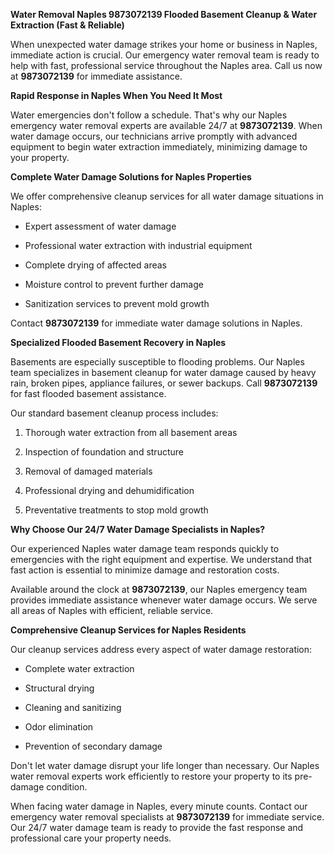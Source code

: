 ﻿**Water Removal Naples 9873072139 Flooded Basement Cleanup & Water Extraction (Fast & Reliable)**

When unexpected water damage strikes your home or business in Naples, immediate action is crucial. Our emergency water removal team is ready to help with fast, professional service throughout the Naples area. Call us now at **9873072139** for immediate assistance.

**Rapid Response in Naples When You Need It Most**

Water emergencies don't follow a schedule. That's why our Naples emergency water removal experts are available 24/7 at **9873072139**. When water damage occurs, our technicians arrive promptly with advanced equipment to begin water extraction immediately, minimizing damage to your property.

**Complete Water Damage Solutions for Naples Properties**

We offer comprehensive cleanup services for all water damage situations in Naples:

- Expert assessment of water damage
- Professional water extraction with industrial equipment
- Complete drying of affected areas
- Moisture control to prevent further damage
- Sanitization services to prevent mold growth

Contact **9873072139** for immediate water damage solutions in Naples.

**Specialized Flooded Basement Recovery in Naples**

Basements are especially susceptible to flooding problems. Our Naples team specializes in basement cleanup for water damage caused by heavy rain, broken pipes, appliance failures, or sewer backups. Call **9873072139** for fast flooded basement assistance.

Our standard basement cleanup process includes:

1. Thorough water extraction from all basement areas
1. Inspection of foundation and structure
1. Removal of damaged materials
1. Professional drying and dehumidification
1. Preventative treatments to stop mold growth

**Why Choose Our 24/7 Water Damage Specialists in Naples?**

Our experienced Naples water damage team responds quickly to emergencies with the right equipment and expertise. We understand that fast action is essential to minimize damage and restoration costs.

Available around the clock at **9873072139**, our Naples emergency team provides immediate assistance whenever water damage occurs. We serve all areas of Naples with efficient, reliable service.

**Comprehensive Cleanup Services for Naples Residents**

Our cleanup services address every aspect of water damage restoration:

- Complete water extraction
- Structural drying
- Cleaning and sanitizing
- Odor elimination
- Prevention of secondary damage

Don't let water damage disrupt your life longer than necessary. Our Naples water removal experts work efficiently to restore your property to its pre-damage condition.

When facing water damage in Naples, every minute counts. Contact our emergency water removal specialists at **9873072139** for immediate service. Our 24/7 water damage team is ready to provide the fast response and professional care your property needs.
